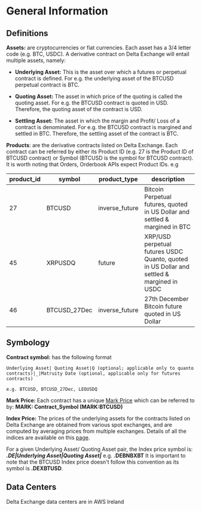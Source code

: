 # General Information
## Definitions
  **Assets:** are cryptocurrencies or fiat currencies. Each asset has a 3/4 letter code (e.g. BTC, USDC). A derivative contract on Delta Exchange will entail multiple assets, namely:

   - **Underlying Asset:** This is the asset over which a futures or perpetual contract is defined. For e.g. the underlying asset of the BTCUSD perpetual contract is BTC. 

   - **Quoting Asset:** The asset in which price of the quoting is called the quoting asset. For e.g. the BTCUSD contract is quoted in USD. Therefore, the quoting asset of the contract is USD.
   
   - **Settling Asset:** The asset in which the margin and Profit/ Loss of a contract is denominated. For e.g. the BTCUSD contract is margined and settled in BTC. Therefore, the settling asset of the contract is BTC.

**Products**: are the derivative contracts listed on Delta Exchange. Each contract can be referred by either its Product ID (e.g. 27 is the Product ID of BTCUSD contract) or Symbol (BTCUSD is the symbol for BTCUSD contract). It is worth noting that Orders, Orderbook APIs expect Product IDs. 
e.g

product_id| symbol |product_type| description
--|--|--|--
27  |BTCUSD|inverse_future|Bitcoin Perpetual futures, quoted in US Dollar and settled & margined in BTC
45|XRPUSDQ|future|XRP/USD perpetual futures USDC Quanto, quoted in US Dollar and settled & margined in USDC
46|BTCUSD_27Dec|inverse_future|27th December Bitcoin future quoted in US Dollar

## Symbology

**Contract symbol:** has the following format

    Underlying Asset| Quoting Asset|Q (optional; applicable only to quanto contracts)|_|Matruity Date (optional, applicable only for futures contracts)
    
    e.g. BTCUSD, BTCUSD_27Dec, LEOUSDQ
  
**Mark Price:** Each contract has a unique [Mark Price](https://www.delta.exchange/user-guide/)  which can be referred to by: **MARK: Contract_Symbol (MARK:BTCUSD)** 

**Index Price:** The prices of the underlying assets for the contracts listed on Delta Exchange are obtained from various spot exchanges, and are computed by averaging prices from multiple exchanges. Details of all the indices are available on this [page](https://www.delta.exchange/indices/).
  

For a given Underlying Asset/ Quoting Asset pair, the Index price symbol is: ***.DE|Underlying Asset|Quoting Asset|*** 
e.g. **.DEBNBXBT**
It is important to note that the BTCUSD Index price doesn't follow this convention as its symbol is **.DEXBTUSD**.

  

## Data Centers 
Delta Exchange data centers are in AWS Ireland